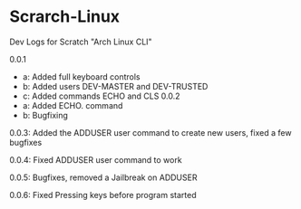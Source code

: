 # Scrarch-Linux
Dev Logs for Scratch "Arch Linux CLI"

0.0.1
 - a: Added full keyboard controls
 - b: Added users DEV-MASTER and DEV-TRUSTED
 - c: Added commands ECHO and CLS
0.0.2
 - a: Added ECHO. command
 - b: Bugfixing

0.0.3: Added the ADDUSER user command to create new users, fixed a few bugfixes

0.0.4: Fixed ADDUSER user command to work

0.0.5: Bugfixes, removed a Jailbreak on ADDUSER

0.0.6: Fixed Pressing keys before program started
